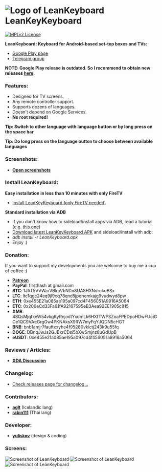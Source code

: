 ![Logo of LeanKeyboard](img/leankeykeyboard_logo_small.png "Logo of LeanKeyKeyboard") LeanKeyKeyboard
=========

[![MPLv2 License](http://img.shields.io/badge/license-MPLv2-blue.svg?style=flat-square)](https://www.mozilla.org/MPL/2.0/)

__LeanKeyboard: Keyboard for Android-based set-top boxes and TVs:__

 * <a href="https://play.google.com/store/apps/details?id=org.liskovsoft.androidtv.rukeyboard" target="_blank">Google Play page</a>
 * <a href="https://t.me/LeanKeyboard">Telegram group</a>

__NOTE: Google Play release is outdated. So I recommend to obtain new releases [here](https://github.com/yuliskov/LeanKeyboard/releases).__

### Features:
 * Designed for TV screens.
 * Any remote controller support.
 * Supports dozens of languages.
 * Doesn't depend on Google Services.
 * __No root required!__

__Tip: Switch to other language with language button or by long press on the space bar__

__Tip: Do long press on the language button to choose between available languages__

### Screenshots:
 * __[Open screenshots](#screens)__

### Install LeanKeyboard:
__Easy installation in less than 10 minutes with only FireTV__
 * <a href="https://github.com/yuliskov/LeanKeyboard/wiki/How-to-Install-LeanKeyKeyboard-on-FireTV">Install LeanKeyKeyboard (only FireTV needed)</a>

__Standard installation via ADB__
 * If you don't know how to sideload/install apps via ADB, read a tutorial (e.g. <a href="http://kodi.wiki/view/HOW-TO:Install_Kodi_on_Fire_TV" target="_blank">this one</a>)
 * <a href="https://github.com/yuliskov/LeanKeyboard/releases" target="_blank">Download latest LeanKeyKeyboard APK</a> and sideload/install with adb: 
 * *adb install -r LeanKeyboard.apk*
 * Enjoy :)

### Donation:
If you want to support my developments you are welcome to buy me a cup of coffee :)
 <!-- * [QIWI (RU, Visa)](https://qiwi.com/n/GUESS025)   -->
 <!-- * [DonatePay (RU, **PayPal**, Visa)](https://new.donatepay.ru/@459197)   -->
 * [**Patreon**](https://www.patreon.com/leankeykeyboard)  
 * **PayPal**: firsthash at gmail.com
 * **BTC**: 1JAT5VVWarVBkpVbNDn8UA8HXNdrukuBSx  
 * **LTC**: ltc1qgc24eq9jl9cq78qnd5jpqhemkajg9vudwyd8pw  
 * **ETH**: 0xe455E21a085ae195a097cd4F456051A9916A5064  
 * **ETC**: 0x209eCd33Fa61fA92167595eB3Aea92EE1905c815  
 * **XMR**: 48QsMjqfkeW54vkgKyRnjodtYxdmLk6HXfTWPSZoaFPEDpoHDwFUciGCe1QC9VAeGrgGw4PKNAksX9RW7myFqYJQDN5cHGT
 * **BNB**: bnb1amjr7fauftxxyhe4f95280vklctj243k9u55fq  
 * **DOGE**: DBnqJwJs2GJBxrCDsi5bXwSmjnz8uGdUpB  
 * **eUSDT**: 0xe455e21a085ae195a097cd4f456051a9916a5064
 
### Reviews / Articles:
 * [__XDA Discussion__](https://forum.xda-developers.com/fire-tv/general/guide-change-screen-keyboard-to-leankey-t3527675)
 
### Changelog:
 * [Check releases page for changelog ..](https://github.com/yuliskov/LeanKeyboard/releases)

### Contributors:
 * __[aglt](https://github.com/aglt)__ (Icelandic lang)
 * __[rabin111](https://github.com/rabin111)__ (Thai lang)

### Developer:
 * __[yuliskov](https://github.com/yuliskov)__ (design & coding)

### Screens:
![Screenshot of LeanKeyboard](img/leankeykeyboard_screenshot_01.png "Screenshot of LeanKeyKeyboard")
![Screenshot of LeanKeyboard](img/leankeykeyboard_screenshot_02.png "Screenshot of LeanKeyKeyboard")
![Screenshot of LeanKeyboard](img/leankeykeyboard_screenshot_03.png "Screenshot of LeanKeyKeyboard")
